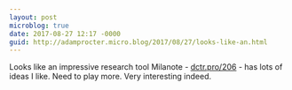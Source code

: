```yaml
---
layout: post
microblog: true
date: 2017-08-27 12:17 -0000
guid: http://adamprocter.micro.blog/2017/08/27/looks-like-an.html
---
```

Looks like an impressive research tool Milanote - [dctr.pro/206](http://dctr.pro/206) - has lots of ideas I like. Need to play more. Very interesting indeed. 
